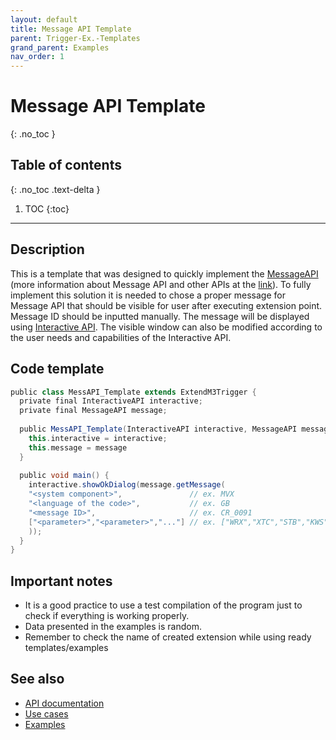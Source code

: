 ```yaml
---
layout: default
title: Message API Template
parent: Trigger-Ex.-Templates
grand_parent: Examples
nav_order: 1
---
```

 
# Message API Template
{: .no_toc }

 
## Table of contents
{: .no_toc .text-delta }
 
1. TOC
{:toc}
 
---
 
## Description
This is a template that was designed to quickly implement the [MessageAPI]() (more information about Message API and other APIs at the [link]()). To fully implement this solution it is needed to chose a proper message for Message API that should be visible for user after executing extension point. Message ID should be inputted manually. The message will be displayed using [Interactive API](). The visible window can also be modified according to the user needs and capabilities of the Interactive API.

## Code template
```groovy
public class MessAPI_Template extends ExtendM3Trigger {
  private final InteractiveAPI interactive;
  private final MessageAPI message;
  
  public MessAPI_Template(InteractiveAPI interactive, MessageAPI message) {
    this.interactive = interactive;
    this.message = message
  }
  
  public void main() {
    interactive.showOkDialog(message.getMessage(
    "<system component>",               // ex. MVX
    "<language of the code>",           // ex. GB
    "<message ID>",                     // ex. CR_0091
    ["<parameter>","<parameter>","..."] // ex. ["WRX","XTC","STB","KWS"]
    ));
  }
}
```
 
## Important notes
- It is a good practice to use a test compilation of the program just to check if everything is working properly.
- Data presented in the examples is random.
- Remember to check the name of created extension while using ready templates/examples
 
 
## See also
- [API documentation](../../../documentation/api-specification)
- [Use cases](../../../examples/use-cases)
- [Examples](../../../examples)

